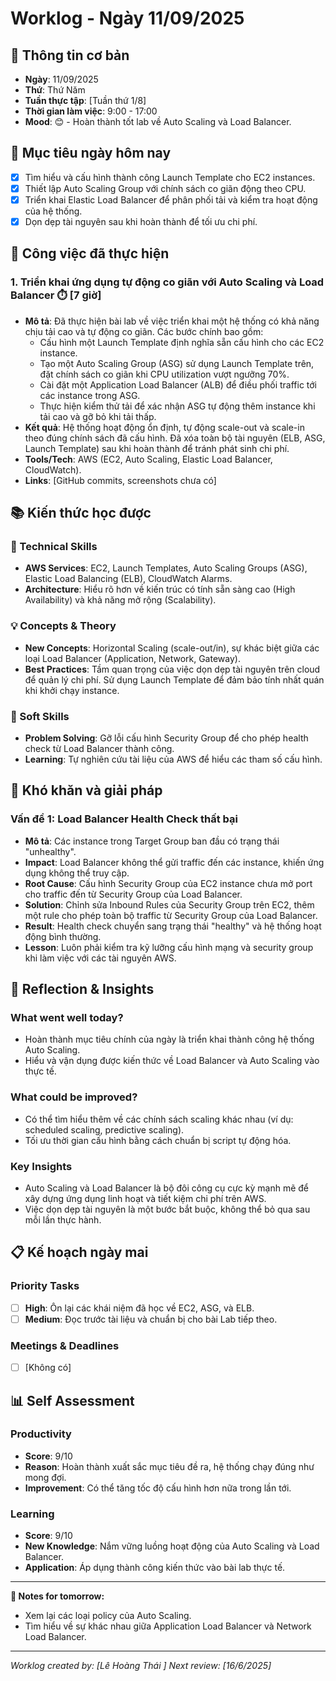 # Worklog - Ngày 11/09/2025

## 📅 Thông tin cơ bản
- **Ngày**: 11/09/2025
- **Thứ**: Thứ Năm
- **Tuần thực tập**: [Tuần thứ 1/8]
- **Thời gian làm việc**: 9:00 - 17:00
- **Mood**: 😊 - Hoàn thành tốt lab về Auto Scaling và Load Balancer.

## 🎯 Mục tiêu ngày hôm nay
- [x] Tìm hiểu và cấu hình thành công Launch Template cho EC2 instances.
- [x] Thiết lập Auto Scaling Group với chính sách co giãn động theo CPU.
- [x] Triển khai Elastic Load Balancer để phân phối tải và kiểm tra hoạt động của hệ thống.
- [x] Dọn dẹp tài nguyên sau khi hoàn thành để tối ưu chi phí.

## 💼 Công việc đã thực hiện

### 1. Triển khai ứng dụng tự động co giãn với Auto Scaling và Load Balancer ⏱️ [7 giờ]
- **Mô tả**: Đã thực hiện bài lab về việc triển khai một hệ thống có khả năng chịu tải cao và tự động co giãn. Các bước chính bao gồm:
    - Cấu hình một Launch Template định nghĩa sẵn cấu hình cho các EC2 instance.
    - Tạo một Auto Scaling Group (ASG) sử dụng Launch Template trên, đặt chính sách co giãn khi CPU utilization vượt ngưỡng 70%.
    - Cài đặt một Application Load Balancer (ALB) để điều phối traffic tới các instance trong ASG.
    - Thực hiện kiểm thử tải để xác nhận ASG tự động thêm instance khi tải cao và gỡ bỏ khi tải thấp.
- **Kết quả**: Hệ thống hoạt động ổn định, tự động scale-out và scale-in theo đúng chính sách đã cấu hình. Đã xóa toàn bộ tài nguyên (ELB, ASG, Launch Template) sau khi hoàn thành để tránh phát sinh chi phí.
- **Tools/Tech**: AWS (EC2, Auto Scaling, Elastic Load Balancer, CloudWatch).
- **Links**: [GitHub commits, screenshots chưa có]

## 📚 Kiến thức học được

### 🔧 Technical Skills
- **AWS Services**: EC2, Launch Templates, Auto Scaling Groups (ASG), Elastic Load Balancing (ELB), CloudWatch Alarms.
- **Architecture**: Hiểu rõ hơn về kiến trúc có tính sẵn sàng cao (High Availability) và khả năng mở rộng (Scalability).

### 💡 Concepts & Theory
- **New Concepts**: Horizontal Scaling (scale-out/in), sự khác biệt giữa các loại Load Balancer (Application, Network, Gateway).
- **Best Practices**: Tầm quan trọng của việc dọn dẹp tài nguyên trên cloud để quản lý chi phí. Sử dụng Launch Template để đảm bảo tính nhất quán khi khởi chạy instance.

### 🤝 Soft Skills
- **Problem Solving**: Gỡ lỗi cấu hình Security Group để cho phép health check từ Load Balancer thành công.
- **Learning**: Tự nghiên cứu tài liệu của AWS để hiểu các tham số cấu hình.

## 🚧 Khó khăn và giải pháp

### Vấn đề 1: Load Balancer Health Check thất bại
- **Mô tả**: Các instance trong Target Group ban đầu có trạng thái "unhealthy".
- **Impact**: Load Balancer không thể gửi traffic đến các instance, khiến ứng dụng không thể truy cập.
- **Root Cause**: Cấu hình Security Group của EC2 instance chưa mở port cho traffic đến từ Security Group của Load Balancer.
- **Solution**: Chỉnh sửa Inbound Rules của Security Group trên EC2, thêm một rule cho phép toàn bộ traffic từ Security Group của Load Balancer.
- **Result**: Health check chuyển sang trạng thái "healthy" và hệ thống hoạt động bình thường.
- **Lesson**: Luôn phải kiểm tra kỹ lưỡng cấu hình mạng và security group khi làm việc với các tài nguyên AWS.

## 💭 Reflection & Insights

### What went well today?
- Hoàn thành mục tiêu chính của ngày là triển khai thành công hệ thống Auto Scaling.
- Hiểu và vận dụng được kiến thức về Load Balancer và Auto Scaling vào thực tế.

### What could be improved?
- Có thể tìm hiểu thêm về các chính sách scaling khác nhau (ví dụ: scheduled scaling, predictive scaling).
- Tối ưu thời gian cấu hình bằng cách chuẩn bị script tự động hóa.

### Key Insights
- Auto Scaling và Load Balancer là bộ đôi công cụ cực kỳ mạnh mẽ để xây dựng ứng dụng linh hoạt và tiết kiệm chi phí trên AWS.
- Việc dọn dẹp tài nguyên là một bước bắt buộc, không thể bỏ qua sau mỗi lần thực hành.

## 📋 Kế hoạch ngày mai

### Priority Tasks
- [ ] **High**: Ôn lại các khái niệm đã học về EC2, ASG, và ELB.
- [ ] **Medium**: Đọc trước tài liệu và chuẩn bị cho bài Lab tiếp theo.

### Meetings & Deadlines
- [ ] [Không có]

## 📊 Self Assessment

### Productivity
- **Score**: 9/10
- **Reason**: Hoàn thành xuất sắc mục tiêu đề ra, hệ thống chạy đúng như mong đợi.
- **Improvement**: Có thể tăng tốc độ cấu hình hơn nữa trong lần tới.

### Learning
- **Score**: 9/10
- **New Knowledge**: Nắm vững luồng hoạt động của Auto Scaling và Load Balancer.
- **Application**: Áp dụng thành công kiến thức vào bài lab thực tế.

---
**📝 Notes for tomorrow:**
- Xem lại các loại policy của Auto Scaling.
- Tìm hiểu về sự khác nhau giữa Application Load Balancer và Network Load Balancer.

---
*Worklog created by: [Lê Hoàng Thái ]*
*Next review: [16/6/2025]*
